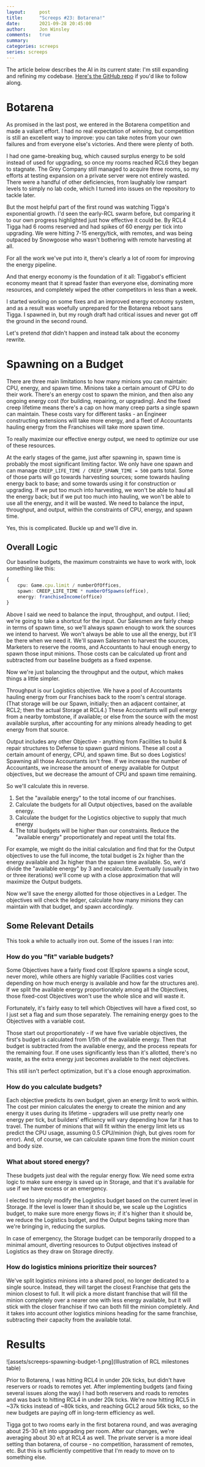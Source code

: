 ```yaml
---
layout:     post
title:      "Screeps #23: Botarena!"
date:       2021-09-28 20:45:00
author:     Jon Winsley
comments:   true
summary:    
categories: screeps
series: screeps
---
```


The article below describes the AI in its current state: I'm still expanding and refining my codebase. [Here's the GitHub repo](https://github.com/glitchassassin/screeps) if you'd like to follow along.

# Botarena

As promised in the last post, we entered in the Botarena competition and made a valiant effort. I had no real expectation of *winning*, but competition is still an excellent way to improve: you can take notes from your own failures and from everyone else's victories. And there were plenty of both.

I had one game-breaking bug, which caused surplus energy to be sold instead of used for upgrading, so once my rooms reached RCL6 they began to stagnate. The Grey Company still managed to acquire three rooms, so my efforts at testing expansion on a private server were not entirely wasted. There were a handful of other deficiencies, from laughably low rampart levels to simply no lab code, which I turned into issues on the repository to tackle later.

But the most helpful part of the first round was watching Tigga's exponential growth. I'd seen the early-RCL swarm before, but comparing it to our own progress highlighted just how effective it could be. By RCL4 Tigga had 6 rooms reserved and had spikes of 60 energy per tick into upgrading. We were hitting 7-15 energy/tick, with remotes, and was being outpaced by Snowgoose who wasn't bothering with remote harvesting at all.

For all the work we've put into it, there's clearly a lot of room for improving the energy pipeline.

And that energy economy is the foundation of it all: Tiggabot's efficient economy meant that it spread faster than everyone else, dominating more resources, and completely wiped the other competitors in less than a week.

I started working on some fixes and an improved energy economy system, and as a result was woefully unprepared for the Botarena reboot sans Tigga. I spawned in, but my rough draft had critical issues and never got off the ground in the second round. 

Let's pretend *that* didn't happen and instead talk about the economy rewrite.

# Spawning on a Budget

There are three main limitations to how many minions you can maintain: CPU, energy, and spawn time. Minions take a certain amount of CPU to do their work. There's an energy cost to spawn the minion, and then also any ongoing energy cost (for building, repairing, or upgrading). And the fixed creep lifetime means there's a cap on how many creep parts a single spawn can maintain. These costs vary for different tasks - an Engineer constructing extensions will take more energy, and a fleet of Accountants hauling energy from the Franchises will take more spawn time.

To really maximize our effective energy output, we need to optimize our use of these resources.

At the early stages of the game, just after spawning in, spawn time is probably the most significant limiting factor. We only have one spawn and can manage `CREEP_LIFE_TIME / CREEP_SPAWN_TIME = 500` parts total. Some of those parts will go towards harvesting sources; some towards hauling energy back to base; and some towards using it for construction or upgrading. If we put too much into harvesting, we won't be able to haul all the energy back; but if we put too much into hauling, we won't be able to use all the energy, and it will be wasted. We need to balance the input, throughput, and output, within the constraints of CPU, energy, and spawn time.

Yes, this is complicated. Buckle up and we'll dive in.

## Overall Logic

Our baseline budgets, the maximum constraints we have to work with, look something like this:

```typescript
{
    cpu: Game.cpu.limit / numberOfOffices,
    spawn: CREEP_LIFE_TIME * numberOfSpawns(office),
    energy: franchiseIncome(office)
}
```

Above I said we need to balance the input, throughput, and output. I lied; we're going to take a shortcut for the input. Our Salesmen are fairly cheap in terms of spawn time, so we'll always spawn enough to work the sources we intend to harvest. We won't always be able to use all the energy, but it'll be there when we need it. We'll spawn Salesmen to harvest the sources, Marketers to reserve the rooms, and Accountants to haul enough energy to spawn those input minions. Those costs can be calculated up front and subtracted from our baseline budgets as a fixed expense.

Now we're just balancing the throughput and the output, which makes things a little simpler.

Throughput is our Logistics objective. We have a pool of Accountants hauling energy from our Franchises back to the room's central storage. (That storage will be our Spawn, initially; then an adjacent container, at RCL2; then the actual Storage at RCL4.) These Accountants will pull energy from a nearby tombstone, if available; or else from the source with the most available surplus, after accounting for any minions already heading to get energy from that source.

Output includes any other Objective - anything from Facilities to build & repair structures to Defense to spawn guard minions. These all cost a certain amount of energy, CPU, and spawn time. But so does Logistics! Spawning all those Accountants isn't free. If we increase the number of Accountants, we increase the amount of energy available for Output objectives, but we decrease the amount of CPU and spawn time remaining.

So we'll calculate this in reverse.

1. Set the "available energy" to the total income of our franchises.
1. Calculate the budgets for all Output objectives, based on the available energy.
1. Calculate the budget for the Logistics objective to supply that much energy
1. The total budgets will be higher than our constraints. Reduce the "available energy" proportionately and repeat until the total fits.

For example, we might do the initial calculation and find that for the Output objectives to use the full income, the total budget is 2x higher than the energy available and 3x higher than the spawn time available. So, we'd divide the "available energy" by 3 and recalculate. Eventually (usually in two or three iterations) we'll come up with a close approximation that will maximize the Output budgets.

Now we'll save the energy allotted for those objectives in a Ledger. The objectives will check the ledger, calculate how many minions they can maintain with that budget, and spawn accordingly.

## Some Relevant Details

This took a while to actually iron out. Some of the issues I ran into:

### How do you "fit" variable budgets?

Some Objectives have a fairly fixed cost (Explore spawns a single scout, never more), while others are highly variable (Facilities cost varies depending on how much energy is available and how far the structures are). If we split the available energy proportionately among all the Objectives, those fixed-cost Objectives won't use the whole slice and will waste it.

Fortunately, it's fairly easy to tell which Objectives will have a fixed cost, so I just set a flag and sum those separately. The remaining energy goes to the Objectives with a variable cost.

Those start out proportionately - if we have five variable objectives, the first's budget is calculated from 1/5th of the available energy. Then that budget is subtracted from the available energy, and the process repeats for the remaining four. If one uses significantly less than it's allotted, there's no waste, as the extra energy just becomes available to the next objectives.

This still isn't perfect optimization, but it's a close enough approximation.

### How do you calculate budgets?

Each objective predicts its own budget, given an energy limit to work within. The cost per minion calculates the energy to create the minion and any energy it uses during its lifetime - upgraders will use pretty nearly one energy per tick, but builders' efficiency will vary depending how far it has to travel. The number of minions that will fit within the energy limit lets us predict the CPU usage, assuming 0.5 CPU/minion (high, but gives room for error). And, of course, we can calculate spawn time from the minion count and body size.

### What about stored energy?

These budgets just deal with the regular energy flow. We need some extra logic to make sure energy is saved up in Storage, and that it's available for use if we have excess or an emergency.

I elected to simply modify the Logistics budget based on the current level in Storage. If the level is lower than it should be, we scale up the Logistics budget, to make sure more energy flows in; if it's higher than it should be, we reduce the Logistics budget, and the Output begins taking more than we're bringing in, reducing the surplus.

In case of emergency, the Storage budget can be temporarily dropped to a minimal amount, diverting resources to Output objectives instead of Logistics as they draw on Storage directly.

### How do logistics minions prioritize their sources?

We've split logistics minions into a shared pool, no longer dedicated to a single source. Instead, they will target the closest Franchise that gets the minion closest to full. It will pick a more distant franchise that will fill the minion completely over a nearer one with less energy available, but it will stick with the closer franchise if two can both fill the minion completely. And it takes into account other logistics minions heading for the same franchise, subtracting their capacity from the available total.

# Results

![assets/screeps-spawning-budget-1.png](Illustration of RCL milestones table)

Prior to Botarena, I was hitting RCL4 in under 20k ticks, but didn't have reservers or roads to remotes yet. After implementing budgets (and fixing several issues along the way) I had both reservers and roads to remotes and was back to hitting RCL4 in under 20k ticks. We're now hitting RCL5 in ~37k ticks instead of ~80k ticks, and reaching GCL2 aroud 56k ticks, so the new budgets are paying off in long-term efficiency as well.

Tigga got to two rooms early in the first botarena round, and was averaging about 25-30 e/t into upgrading per room. After our changes, we're averaging about 30 e/t at RCL4 as well. The private server is a more ideal setting than botarena, of course - no competition, harassment of remotes, etc. But this is sufficiently competitive that I'm ready to move on to something else.